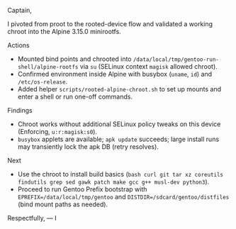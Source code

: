 Captain,

I pivoted from proot to the rooted-device flow and validated a working chroot into the Alpine 3.15.0 minirootfs.

Actions
- Mounted bind points and chrooted into `/data/local/tmp/gentoo-run-shell/alpine-rootfs` via `su` (SELinux context `magisk` allowed chroot).
- Confirmed environment inside Alpine with busybox (`uname`, `id`) and `/etc/os-release`.
- Added helper `scripts/rooted-alpine-chroot.sh` to set up mounts and enter a shell or run one-off commands.

Findings
- Chroot works without additional SELinux policy tweaks on this device (Enforcing, `u:r:magisk:s0`).
- `busybox` applets are available; `apk update` succeeds; large install runs may transiently lock the apk DB (retry resolves).

Next
- Use the chroot to install build basics (`bash curl git tar xz coreutils findutils grep sed gawk patch make gcc g++ musl-dev python3`).
- Proceed to run Gentoo Prefix bootstrap with `EPREFIX=/data/local/tmp/gentoo` and `DISTDIR=/sdcard/gentoo/distfiles` (bind mount paths as needed).

Respectfully,
— I

